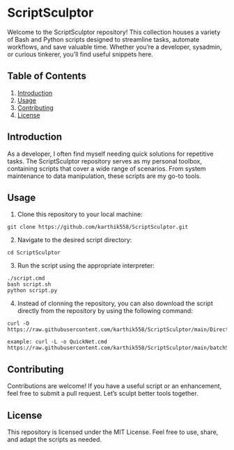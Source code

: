 # ScriptSculptor

Welcome to the ScriptSculptor repository! This collection houses a variety of Bash and Python scripts designed to streamline tasks, automate workflows, and save valuable time. Whether you’re a developer, sysadmin, or curious tinkerer, you’ll find useful snippets here.

## Table of Contents

1) [Introduction](#Introduction)
2) [Usage](#Usage)
3) [Contributing](#Contributing)
4) [License](#License)

## Introduction

As a developer, I often find myself needing quick solutions for repetitive tasks. The ScriptSculptor repository serves as my personal toolbox, containing scripts that cover a wide range of scenarios. From system maintenance to data manipulation, these scripts are my go-to tools.

## Usage

1) Clone this repository to your local machine:

```
git clone https://github.com/karthik558/ScriptSculptor.git
```

2) Navigate to the desired script directory:

```
cd ScriptSculptor
```

3) Run the script using the appropriate interpreter:

```
./script.cmd
bash script.sh
python script.py
```

4) Instead of clonning the repository, you can also download the script directly from the repository by using the following command:

```
curl -O https://raw.githubusercontent.com/karthik558/ScriptSculptor/main/Directory/script.sh
```

```
example: curl -L -o QuickNet.cmd https://raw.githubusercontent.com/karthik558/ScriptSculptor/main/batchSpace/QuickNet.cmd
```

## Contributing
Contributions are welcome! If you have a useful script or an enhancement, feel free to submit a pull request. Let’s sculpt better tools together.

## License
This repository is licensed under the MIT License. Feel free to use, share, and adapt the scripts as needed.